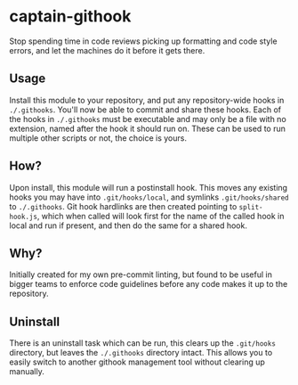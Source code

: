 # captain-githook

Stop spending time in code reviews picking up formatting and code style errors,
and let the machines do it before it gets there.


## Usage
Install this module to your repository, and put any repository-wide hooks in
`./.githooks`. You'll now be able to commit and share these hooks. Each of the
hooks in `./.githooks` must be executable and may only be a file with no
extension, named after the hook it should run on. These can be used to run
multiple other scripts or not, the choice is yours.

## How?
Upon install, this module will run a postinstall hook. This moves any existing
hooks you may have into `.git/hooks/local`, and symlinks `.git/hooks/shared` to
`./.githooks`. Git hook hardlinks are then created pointing to `split-hook.js`,
which when called will look first for the name of the called hook in local and
run if present, and then do the same for a shared hook.

## Why?
Initially created for my own pre-commit linting, but found to be useful in
bigger teams to enforce code guidelines before any code makes it up to the
repository.

## Uninstall
There is an uninstall task which can be run, this clears up the `.git/hooks`
directory, but leaves the `./.githooks` directory intact. This allows you to
easily switch to another githook management tool without clearing up manually.
